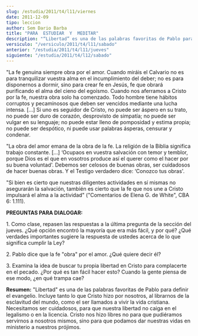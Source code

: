 ```yaml
---
slug: /estudia/2011/t4/l11/viernes
date: 2011-12-09
tipo: leccion
author: Sem Dario Barba
title: "PARA  ESTUDIAR  Y  MEDITAR"
description: "“Libertad” es una de las palabras favoritas de Pablo para definir el evangelio.  Incluye tanto lo que Cristo hizo por nosotros, al librarnos de la esclavitud  del mundo, como el ser llamados a vivir la vida cristiana. Necesitamos ser  cuidadosos, para que nuestra libertad no c..."
versiculo: "/versiculo/2011/t4/l11/sabado"
anterior: "/estudia/2011/t4/l11/jueves"
siguiente: "/estudia/2011/t4/l12/sabado"
---
```


"La fe genuina siempre obra por el amor. Cuando miráis el Calvario no es para tranquilizar vuestra alma en el incumplimiento del deber; no es para disponernos a dormir, sino para crear fe en Jesús, fe que obrará purificando el alma del cieno del egoísmo. Cuando nos aferramos a Cristo por la fe, nuestra obra solo ha comenzado. Todo hombre tiene hábitos corruptos y pecaminosos que deben ser vencidos mediante una lucha intensa. [...] Si uno es seguidor de Cristo, no puede ser áspero en su trato, no puede ser duro de corazón, desprovisto de simpatía; no puede ser vulgar en su lenguaje; no puede estar lleno de pomposidad y estima propia; no puede ser despótico, ni puede usar palabras ásperas, censurar y condenar.

"La obra del amor emana de la obra de la fe. La religión de la Biblia significa trabajo constante. [...] ‘Ocupaos en vuestra salvación con temor y temblor, porque Dios es el que en vosotros produce así el querer como el hacer por su buena voluntad'. Debemos ser celosos de buenas obras, ser cuidadosos de hacer buenas obras. Y el Testigo verdadero dice: ‘Conozco tus obras'.

"Si bien es cierto que nuestras diligentes actividades en sí mismas no asegurarán la salvación, también es cierto que la fe que nos une a Cristo impulsará el alma a la actividad" ("Comentarios de Elena G. de White", CBA 6: 1.111).

**PREGUNTAS PARA DIALOGAR:**

1\. Como clase, repasen las respuestas a la última pregunta de la sección del jueves. ¿Qué opción encontró la mayoría que era más fácil, y por qué? ¿Qué verdades importantes sugiere la respuesta de ustedes acerca de lo que significa cumplir la Ley?

2\. Pablo dice que la fe "obra" por el amor. ¿Qué quiere decir él?

3\. Examina la idea de buscar tu propia libertad en Cristo para complacerte en el pecado. ¿Por qué es tan fácil hacer esto? Cuando la gente piensa de ese modo, ¿en qué trampa cae?

**Resumen:** "Libertad" es una de las palabras favoritas de Pablo para definir el evangelio. Incluye tanto lo que Cristo hizo por nosotros, al librarnos de la esclavitud del mundo, como el ser llamados a vivir la vida cristiana. Necesitamos ser cuidadosos, para que nuestra libertad no caiga en el legalismo o en la licencia. Cristo nos hizo libres no para que pudiéramos servirnos a nosotros mismos, sino para que podamos dar nuestras vidas en ministerio a nuestros prójimos.
